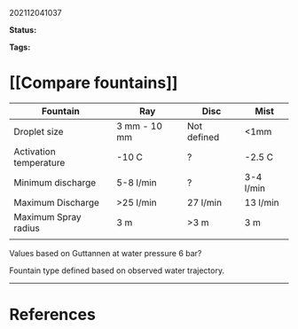 202112041037

**Status:** 

**Tags:** 

# [[Compare fountains]]

| Fountain               | Ray          | Disc        | Mist      |
| ---------------------- | ------------ | ----------- | --------- |
| Droplet size           | 3 mm - 10 mm | Not defined | <1mm      |
| Activation temperature | -10 C        | ?           | -2.5 C    |
| Minimum discharge      | 5-8 l/min    | ?           | 3-4 l/min |
| Maximum Discharge      | >25 l/min    | 27 l/min    | 13 l/min  |
| Maximum Spray radius   | 3 m          | >3 m        | 3 m       |
|                        |              |             |           |

Values based on Guttannen at water pressure 6 bar?

Fountain type defined based on observed water trajectory.

---
# References